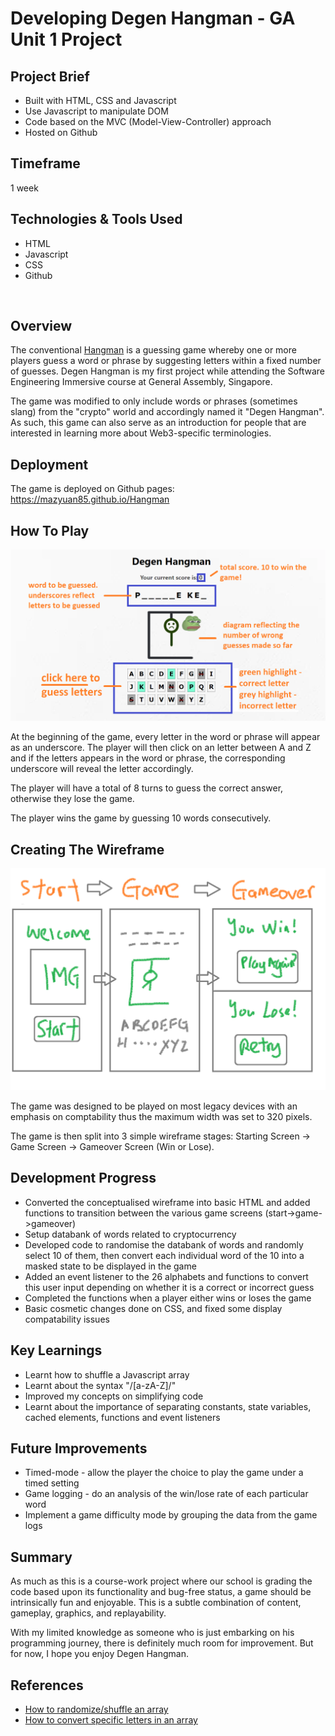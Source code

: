 # Developing Degen Hangman - GA Unit 1 Project

## Project Brief

- Built with HTML, CSS and Javascript
- Use Javascript to manipulate DOM
- Code based on the MVC (Model-View-Controller) approach
- Hosted on Github

## Timeframe

1 week

## Technologies & Tools Used

- HTML
- Javascript
- CSS
- Github

<br>

## Overview

The conventional [Hangman](<https://en.wikipedia.org/wiki/Hangman_(game)>) is a guessing game whereby one or more players guess a word or phrase by suggesting letters within a fixed number of guesses. Degen Hangman is my first project while attending the Software Engineering Immersive course at General Assembly, Singapore.

The game was modified to only include words or phrases (sometimes slang) from the "crypto" world and accordingly named it "Degen Hangman". As such, this game can also serve as an introduction for people that are interested in learning more about Web3-specific terminologies.

## Deployment

The game is deployed on Github pages: https://mazyuan85.github.io/Hangman

## How To Play

![How To Play](https://github.com/mazyuan85/Hangman/blob/main/assets/images/Readme/how_to_play.png?raw=true)

At the beginning of the game, every letter in the word or phrase will appear as an underscore. The player will then click on an letter between A and Z and if the letters appears in the word or phrase, the corresponding underscore will reveal the letter accordingly. 

The player will have a total of 8 turns to guess the correct answer, otherwise they lose the game.

The player wins the game by guessing 10 words consecutively. 

## Creating The Wireframe

![Wireframe](https://github.com/mazyuan85/Hangman/blob/main/assets/images/Readme/wireframe.png?raw=true)

The game was designed to be played on most legacy devices with an emphasis on comptability thus the maximum width was set to 320 pixels.

The game is then split into 3 simple wireframe stages: Starting Screen -> Game Screen -> Gameover Screen (Win or Lose). 

## Development Progress

- Converted the conceptualised wireframe into basic HTML and added functions to transition between the various game screens (start->game->gameover)
- Setup databank of words related to cryptocurrency
- Developed code to randomise the databank of words and randomly select 10 of them, then convert each individual word of the 10 into a masked state to be displayed in the game
- Added an event listener to the 26 alphabets and functions to convert this user input depending on whether it is a correct or incorrect guess
- Completed the functions when a player either wins or loses the game
- Basic cosmetic changes done on CSS, and fixed some display compatability issues

## Key Learnings

- Learnt how to shuffle a Javascript array
- Learnt about the syntax "/[a-zA-Z]/"
- Improved my concepts on simplifying code
- Learnt about the importance of separating constants, state variables, cached elements, functions and event listeners

## Future Improvements

- Timed-mode - allow the player the choice to play the game under a timed setting
- Game logging - do an analysis of the win/lose rate of each particular word
- Implement a game difficulty mode by grouping the data from the game logs

## Summary

As much as this is a course-work project where our school is grading the code based upon its functionality and bug-free status, a game should be intrinsically fun and enjoyable. This is a subtle combination of content, gameplay, graphics, and replayability.

With my limited knowledge as someone who is just embarking on his programming journey, there is definitely much room for improvement. But for now, I hope you enjoy Degen Hangman.

## References

- [How to randomize/shuffle an array](https://stackoverflow.com/questions/2450954/how-to-randomize-shuffle-a-javascript-array)
- [How to convert specific letters in an array](https://www.tutorialspoint.com/javascript_regexp/javascript_regexp_brackets_anycase.htm)